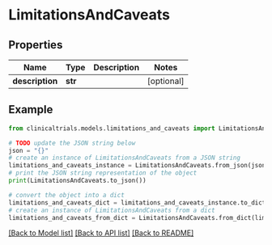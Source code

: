 # LimitationsAndCaveats


## Properties

Name | Type | Description | Notes
------------ | ------------- | ------------- | -------------
**description** | **str** |  | [optional] 

## Example

```python
from clinicaltrials.models.limitations_and_caveats import LimitationsAndCaveats

# TODO update the JSON string below
json = "{}"
# create an instance of LimitationsAndCaveats from a JSON string
limitations_and_caveats_instance = LimitationsAndCaveats.from_json(json)
# print the JSON string representation of the object
print(LimitationsAndCaveats.to_json())

# convert the object into a dict
limitations_and_caveats_dict = limitations_and_caveats_instance.to_dict()
# create an instance of LimitationsAndCaveats from a dict
limitations_and_caveats_from_dict = LimitationsAndCaveats.from_dict(limitations_and_caveats_dict)
```
[[Back to Model list]](../README.md#documentation-for-models) [[Back to API list]](../README.md#documentation-for-api-endpoints) [[Back to README]](../README.md)


